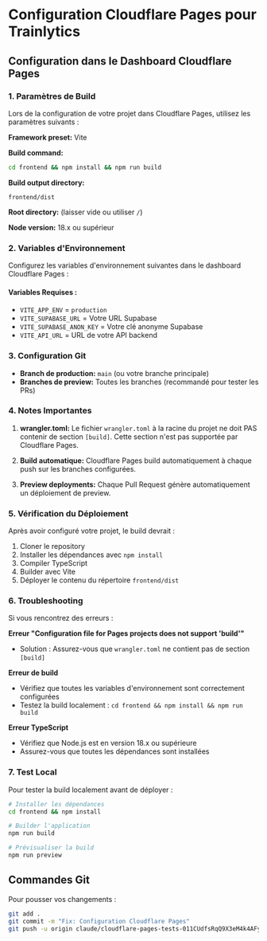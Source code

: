 # Configuration Cloudflare Pages pour Trainlytics

## Configuration dans le Dashboard Cloudflare Pages

### 1. Paramètres de Build

Lors de la configuration de votre projet dans Cloudflare Pages, utilisez les paramètres suivants :

**Framework preset:** Vite

**Build command:**
```bash
cd frontend && npm install && npm run build
```

**Build output directory:**
```
frontend/dist
```

**Root directory:** (laisser vide ou utiliser `/`)

**Node version:** 18.x ou supérieur

### 2. Variables d'Environnement

Configurez les variables d'environnement suivantes dans le dashboard Cloudflare Pages :

#### Variables Requises :
- `VITE_APP_ENV` = `production`
- `VITE_SUPABASE_URL` = Votre URL Supabase
- `VITE_SUPABASE_ANON_KEY` = Votre clé anonyme Supabase
- `VITE_API_URL` = URL de votre API backend

### 3. Configuration Git

- **Branch de production:** `main` (ou votre branche principale)
- **Branches de preview:** Toutes les branches (recommandé pour tester les PRs)

### 4. Notes Importantes

1. **wrangler.toml:** Le fichier `wrangler.toml` à la racine du projet ne doit PAS contenir de section `[build]`. Cette section n'est pas supportée par Cloudflare Pages.

2. **Build automatique:** Cloudflare Pages build automatiquement à chaque push sur les branches configurées.

3. **Preview deployments:** Chaque Pull Request génère automatiquement un déploiement de preview.

### 5. Vérification du Déploiement

Après avoir configuré votre projet, le build devrait :
1. Cloner le repository
2. Installer les dépendances avec `npm install`
3. Compiler TypeScript
4. Builder avec Vite
5. Déployer le contenu du répertoire `frontend/dist`

### 6. Troubleshooting

Si vous rencontrez des erreurs :

**Erreur "Configuration file for Pages projects does not support 'build'"**
- Solution : Assurez-vous que `wrangler.toml` ne contient pas de section `[build]`

**Erreur de build**
- Vérifiez que toutes les variables d'environnement sont correctement configurées
- Testez la build localement : `cd frontend && npm install && npm run build`

**Erreur TypeScript**
- Vérifiez que Node.js est en version 18.x ou supérieure
- Assurez-vous que toutes les dépendances sont installées

### 7. Test Local

Pour tester la build localement avant de déployer :

```bash
# Installer les dépendances
cd frontend && npm install

# Builder l'application
npm run build

# Prévisualiser la build
npm run preview
```

## Commandes Git

Pour pousser vos changements :

```bash
git add .
git commit -m "Fix: Configuration Cloudflare Pages"
git push -u origin claude/cloudflare-pages-tests-011CUdfsRqQ9X3eM4k4AFyC5
```
